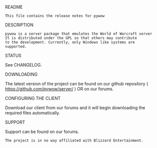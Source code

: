README

	This file contains the release notes for pywow


DESCRIPTION

	pywow is a server package that emulates the World of Warcraft server
	It is distributed under the GPL so that others may contribute
	to the development. Currently, only Windows like systems are supported.


STATUS

  See CHANGELOG.


DOWNLOADING

  The latest version of the project can be found on our github repository
   ( https://github.com/pywow/server/ ) OR on our forums.


CONFIGURING THE CLIENT

  Download our client from our forums and it will begin downloading the
  required files automatically. 


SUPPORT

  Support can be found on our forums.
  
  
  

	The project is in no way affiliated with Blizzard Entertainment.
